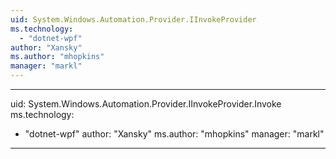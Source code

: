 ```yaml
---
uid: System.Windows.Automation.Provider.IInvokeProvider
ms.technology: 
  - "dotnet-wpf"
author: "Xansky"
ms.author: "mhopkins"
manager: "markl"
---
```


---
uid: System.Windows.Automation.Provider.IInvokeProvider.Invoke
ms.technology: 
  - "dotnet-wpf"
author: "Xansky"
ms.author: "mhopkins"
manager: "markl"
---
